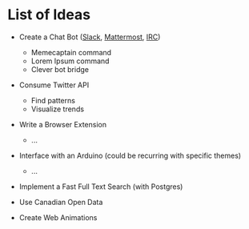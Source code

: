 # List of Ideas

- Create a Chat Bot ([Slack](https://slack.com/), [Mattermost](http://www.mattermost.org/), [IRC](https://wiki.mozilla.org/IRC))
  - Memecaptain command
  - Lorem Ipsum command
  - Clever bot bridge

- Consume Twitter API
  - Find patterns
  - Visualize trends

- Write a Browser Extension
  - ...

- Interface with an Arduino (could be recurring with specific themes)
  - ...

- Implement a Fast Full Text Search (with Postgres)

- Use Canadian Open Data

- Create Web Animations
